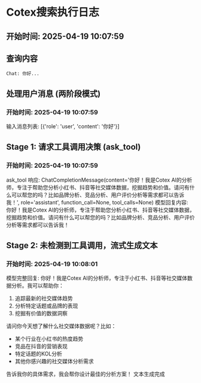 # Cotex搜索执行日志

## 开始时间: 2025-04-19 10:07:59


## 查询内容
```
Chat: 你好...
```


## 处理用户消息 (两阶段模式)
### 开始时间: 2025-04-19 10:07:59

输入消息列表: [{'role': 'user', 'content': '你好'}]

## Stage 1: 请求工具调用决策 (ask_tool)
### 开始时间: 2025-04-19 10:07:59

ask_tool 响应: ChatCompletionMessage(content='你好！我是Cotex AI的分析师，专注于帮助您分析小红书、抖音等社交媒体数据，挖掘趋势和价值。请问有什么可以帮您的吗？比如品牌分析、竞品分析、用户评价分析等需求都可以告诉我！', role='assistant', function_call=None, tool_calls=None)
模型回复内容: 你好！我是Cotex AI的分析师，专注于帮助您分析小红书、抖音等社交媒体数据，挖掘趋势和价值。请问有什么可以帮您的吗？比如品牌分析、竞品分析、用户评价分析等需求都可以告诉我！

## Stage 2: 未检测到工具调用，流式生成文本
### 开始时间: 2025-04-19 10:08:01

模型完整回复: 你好！我是Cotex AI的分析师，专注于小红书、抖音等社交媒体数据分析。我可以帮助你：

1. 追踪最新的社交媒体趋势
2. 分析特定话题或品牌的表现
3. 挖掘有价值的数据洞察

请问你今天想了解什么社交媒体数据呢？比如：
- 某个行业在小红书的热度趋势
- 竞品在抖音的营销表现
- 特定话题的KOL分析
- 其他你感兴趣的社交媒体分析需求

告诉我你的具体需求，我会帮你设计最佳的分析方案！
文本生成完成
